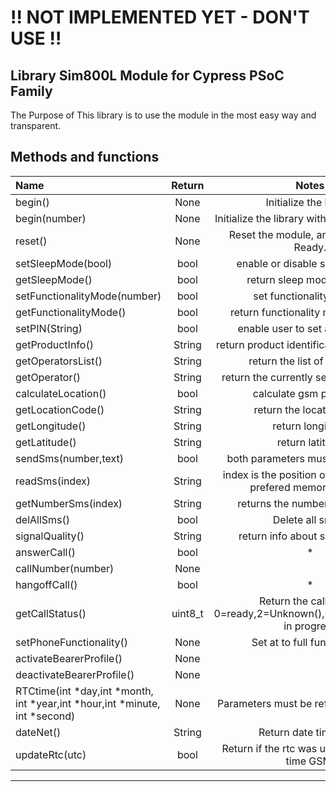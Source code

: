# !! NOT IMPLEMENTED YET - DON'T USE !!

## Library Sim800L Module for Cypress PSoC Family
The Purpose of This library is to use the module in the most easy way and transparent.  


## Methods and functions

Name|Return|Notes
:-------|:-------:|:-----------------------------------------------:|
begin()|None|Initialize the library
begin(number)|None|Initialize the library with user's baud rate
reset()|None|Reset the module, and wait to Sms Ready.
setSleepMode(bool)|bool|enable or disable sleep mode *
getSleepMode()|bool|return sleep mode status *
setFunctionalityMode(number)|bool|set functionality mode *
getFunctionalityMode()|bool|return functionality mode status *
setPIN(String)|bool|enable user to set a pin code *
getProductInfo()|String|return product identification information
getOperatorsList()|String|return the list of operators
getOperator()|String|return the currently selected operator
calculateLocation()|bool|calculate gsm position *
getLocationCode()|String|return the location code
getLongitude()|String|return longitude
getLatitude()|String|return latitude
sendSms(number,text)|bool|both parameters must be Strings. *
readSms(index)|String|index is the position of the sms in the prefered memory storage
getNumberSms(index)|String|returns the number of the sms.
delAllSms()|bool|Delete all sms *
signalQuality()|String|return info about signal quality
answerCall()|bool| *
callNumber(number)|None|
hangoffCall()|bool| *
getCallStatus()|uint8_t|Return the call status, 0=ready,2=Unknown(),3=Ringing,4=Call in progress
setPhoneFunctionality()|None|Set at to full functionality 
activateBearerProfile()|None|
deactivateBearerProfile()|None|
RTCtime(int *day,int *month, int *year,int *hour,int *minute, int *second)|None| Parameters must be reference ex: &day
dateNet()|String|Return date time GSM
updateRtc(utc)|bool|Return if the rtc was update with date time GSM. 
____________________________________________________________________________________
